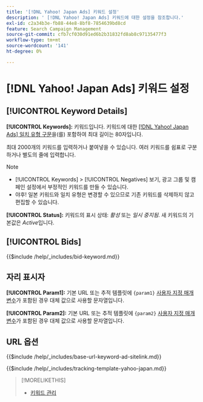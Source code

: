 ```yaml
---
title: '[!DNL Yahoo! Japan Ads] 키워드 설정'
description: ' [!DNL Yahoo! Japan Ads] 키워드에 대한 설정을 참조합니다.'
exl-id: c2a34b3e-fb88-44e8-8bf8-7854639bd8cd
feature: Search Campaign Management
source-git-commit: cfb7cf030d91ed6b2b31832fd8ab8c97135477f3
workflow-type: tm+mt
source-wordcount: '141'
ht-degree: 0%

---
```


# [!DNL Yahoo! Japan Ads] 키워드 설정

## [!UICONTROL Keyword Details]

**[!UICONTROL Keywords]:** 키워드입니다. 키워드에 대한 [[!DNL Yahoo! Japan Ads] 일치 유형 구문](https://ads-help.yahoo-net.jp/s/article/H000044997)을(를) 포함하여 최대 길이는 80자입니다.

최대 2000개의 키워드를 입력하거나 붙여넣을 수 있습니다. 여러 키워드를 쉼표로 구분하거나 별도의 줄에 입력합니다.

>[!NOTE]
>
>* [!UICONTROL Keywords] > [!UICONTROL Negatives] 보기, 광고 그룹 및 캠페인 설정에서 부정적인 키워드를 만들 수 있습니다.
>* 야후! 일본 키워드와 일치 유형은 변경할 수 있으므로 기존 키워드를 삭제하지 않고 편집할 수 있습니다.

**[!UICONTROL Status]:** 키워드의 표시 상태: *활성* 또는 *일시 중지됨*. 새 키워드의 기본값은 *Active*&#x200B;입니다.

## [!UICONTROL Bids]

<!-- **[!UICONTROL Bid]:** -->

{{$include /help/_includes/bid-keyword.md}}

## 자리 표시자

**[!UICONTROL Param1]:** 기본 URL 또는 추적 템플릿에 `{param1}` [사용자 지정 매개 변수](https://ads-help.yahoo-net.jp/s/article/H000044803?language=en_US)가 포함된 경우 대체 값으로 사용할 문자열입니다.

**[!UICONTROL Param2]:** 기본 URL 또는 추적 템플릿에 `{param2}` [사용자 지정 매개 변수](https://ads-help.yahoo-net.jp/s/article/H000044803?language=en_US)가 포함된 경우 대체 값으로 사용할 문자열입니다.

## URL 옵션

<!-- **[!UICONTROL Base URl]:** -->

{{$include /help/_includes/base-url-keyword-ad-sitelink.md}}

<!-- **[!UICONTROL Tracking Template]:** -->

{{$include /help/_includes/tracking-template-yahoo-japan.md}}

>[!MORELIKETHIS]
>
>* [키워드 관리](/help/search-social-commerce/campaign-management/campaigns/keyword-manage.md)
